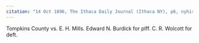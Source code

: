 ```yaml
---
citation: "14 Oct 1896, The Ithaca Daily Journal (Ithaca NY), p6, nyhistoricnewspapers.org."
---
```


Tompkins County vs. E. H. Mills. Edward N. Burdick for plff. C. R. Wolcott for deft.



